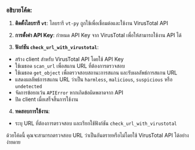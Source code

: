 
### อธิบายโค้ด:

1. **ติดตั้งไลบรารี `vt`**:
ไลบรารี `vt-py` ถูกใช้เพื่อเชื่อมต่อและใช้งาน VirusTotal API

2. **การตั้งค่า API Key**:
กำหนด API Key จาก VirusTotal เพื่อให้สามารถใช้งาน API ได้

3. **ฟังก์ชัน `check_url_with_virustotal`**:
- สร้าง client สำหรับ VirusTotal API โดยใช้ API Key
- ใช้เมธอด `scan_url` เพื่อสแกน URL ที่ต้องการตรวจสอบ
- ใช้เมธอด `get_object` เพื่อตรวจสอบสถานะการสแกน และรับผลลัพธ์การสแกน URL
- แสดงผลลัพธ์การสแกน URL ว่าเป็น `harmless`, `malicious`, `suspicious` หรือ `undetected`
- จัดการข้อยกเว้น `APIError` หากเกิดข้อผิดพลาดจาก API
- ปิด client เมื่อเสร็จสิ้นการใช้งาน

4. **ทดสอบการใช้งาน**:
- ระบุ URL ที่ต้องการตรวจสอบ และเรียกใช้ฟังก์ชัน `check_url_with_virustotal`

ด้วยโค้ดนี้ คุณจะสามารถตรวจสอบ URL ว่าเป็นอันตรายหรือไม่โดยใช้ VirusTotal API ได้อย่างง่ายดาย
